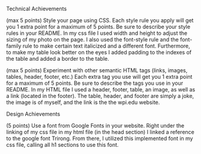 Technical Achievements

(max 5 points) Style your page using CSS. Each style rule you apply will get you 1 extra point for a maximum of 5 points. Be sure to describe your style rules in your README.
In my css file I used width and height to adjust the sizing of my photo on the page. I also used the font-style rule and the font-family rule to make certain text italicized and a different font. Furthermore, to make my table look better on the eyes I added padding to the indexes of the table and added a border to the table.

(max 5 points) Experiment with other semantic HTML tags (links, images, tables, header, footer, etc.) Each extra tag you use will get you 1 extra point for a maximum of 5 points. Be sure to describe the tags you use in your README.
In my HTML file I used a header, footer, table, an image, as well as a link (located in the footer). The table, header, and footer are simply a joke, the image is of myself, and the link is the the wpi.edu website.

Design Achievements

(5 points) Use a font from Google Fonts in your website.
Right under the linking of my css file in my html file (in the head section) I linked a reference to the google font Trirong. From there, I utilized this implemented font in my css file, calling all h1 sections to use this font.